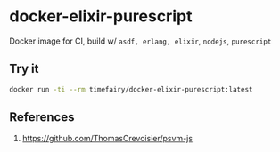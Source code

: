 # docker-elixir-purescript

Docker image for CI, build w/ `asdf, erlang, elixir`, `nodejs`, `purescript`


## Try it

```bash
docker run -ti --rm timefairy/docker-elixir-purescript:latest
```


## References

1.  <https://github.com/ThomasCrevoisier/psvm-js>
